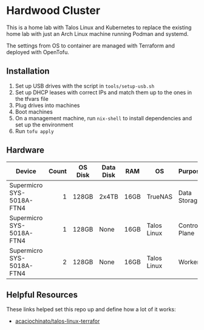 # Hardwood Cluster

This is a home lab with Talos Linux and Kubernetes to replace the existing home lab with just an Arch Linux machine running Podman and systemd.

The settings from OS to container are managed with Terraform and deployed with OpenTofu.

## Installation

1. Set up USB drives with the script in `tools/setup-usb.sh`
2. Set up DHCP leases with correct IPs and match them up to the ones in the tfvars file
3. Plug drives into machines
4. Boot machines
5. On a management machine, run `nix-shell` to install dependencies and set up the environment
6. Run `tofu apply`

## Hardware

| Device                    | Count  | OS Disk | Data Disk | RAM  | OS          | Purpose       |
| ------------------------- | -----: | ------- | --------- | ---- | ----------- | ------------- |
| Supermicro SYS-5018A-FTN4 | 1      | 128GB   | 2x4TB     | 16GB | TrueNAS     | Data Storage  |
| Supermicro SYS-5018A-FTN4 | 1      | 128GB   | None      | 16GB | Talos Linux | Control Plane |
| Supermicro SYS-5018A-FTN4 | 2      | 128GB   | None      | 16GB | Talos Linux | Worker        |

## Helpful Resources

These links helped set this repo up and define how a lot of it works:

- [acaciochinato/talos-linux-terrafor](https://github.com/acaciochinato/talos-linux-terraform)
